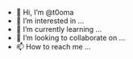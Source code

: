 - 👋 Hi, I’m @t0oma
- 👀 I’m interested in ...
- 🌱 I’m currently learning ...
- 💞️ I’m looking to collaborate on ...
- 📫 How to reach me ...

<!---
t0oma/t0oma is a ✨ special ✨ repository because its `README.md` (this file) appears on your GitHub profile.
You can click the Preview link to take a look at your changes.
--->
